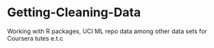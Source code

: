 # Getting-Cleaning-Data
Working with R packages, UCI ML repo data among other data sets for Coursera tutes e.t.c
